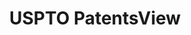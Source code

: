 ---
layout: default
bigquery: https://console.cloud.google.com/bigquery?p=patents-public-data&d=patentsview&page=dataset
citation: Attribution should be given to PatentsView for use, distribution, or derivative
  works.
code: https://github.com/CSSIP-AIR/PatentsView-Code-Snippets/
contributors: USPTO
cost: None
description: 'PatentsView includes US patent data including raw data (summaries, applications,
  pregrant applications), disambugations of inventors and assignees, and inventor
  gender estimates.  Also foreign priority data, # of figures and sheets, and government
  interest statements.'
documentation: https://patentsview.org/query/builder-faqs
last_edit: Mon, 04 Apr 2022 19:02:57 GMT
location: https://patentsview.org/
maintained_by: USPTO
record_creation_timestamp: 12/2/2020 17:20:46
schema_fields: '[''lname'', ''male_flag'', ''sector_title'', ''lapse_of_patent'',
  ''male'', ''gi_statement'', ''subclass_id'', ''disamb_inventor_id_20200630'', ''fname'',
  ''doc_type'', ''f371_date'', ''length'', ''classification_value'', ''relkind'',
  ''group_id'', ''_102_date'', ''classification_data_source'', ''status'', ''field_id'',
  ''disamb_inventor_id_20170307'', ''uuid'', ''disamb_inventor_id_20171003'', ''role'',
  ''title'', ''action_date'', ''term_grant'', ''county'', ''term_disclaimer'', ''county_fips'',
  ''kind'', ''organization'', ''term_extension'', ''subcategory_id'', ''type'', ''name_first'',
  ''dependent'', ''subgroup_id'', ''disamb_inventor_id_20201229'', ''group'', ''applicant_type'',
  ''rawinventor_id'', ''section_id'', ''organization_id'', ''latin_name'', ''symbol_position'',
  ''_371_date'', ''disamb_assignee_id_20190312'', ''disamb_inventor_id_20170808'',
  ''ipc_version_indicator'', ''withdrawn'', ''patent_id'', ''category_id'', ''disamb_inventor_id_20190820'',
  ''ipc_class'', ''num_figures'', ''disamb_assignee_id_20200331'', ''latitude'', ''mainclass_id'',
  ''city'', ''disamb_assignee_id_20191231'', ''level_one'', ''state_fips'', ''disamb_inventor_id_20200929'',
  ''location_id'', ''disclaimer_date'', ''level_three'', ''disamb_assignee_id_20190820'',
  ''disamb_inventor_id_20180528'', ''classification_status'', ''inventor_id'', ''rel_id'',
  ''assignee_id'', ''disamb_inventor_id_20191231'', ''rawlocation_id'', ''citation_id'',
  ''latlong'', ''disamb_inventor_id_20171226'', ''disamb_inventor_id_20191008'', ''state'',
  ''country_transformed'', ''exemplary'', ''longitude'', ''designation'', ''sequence'',
  ''rawassignee_id'', ''main_group'', ''subclass'', ''variety'', ''disamb_inventor_id_20181127'',
  ''subsection_id'', ''disamb_inventor_id_20200331'', ''category'', ''disamb_assignee_id_20181127'',
  ''disamb_inventor_id_20190312'', ''subgroup'', ''application_id'', ''name'', ''deceased'',
  ''num_claims'', ''attribution_status'', ''filename'', ''disamb_assignee_id_20191008'',
  ''doctype'', ''disamb_assignee_id_20200929'', ''num'', ''abstract'', ''disamb_assignee_id_20200630'',
  ''field_title'', ''name_last'', ''lawyer_id'', ''date'', ''f102_date'', ''num_sheets'',
  ''text'', ''classification_level'', ''publication_number'', ''rule_47'', ''number'',
  ''level_two'', ''reldocno'', ''section'', ''id'', ''country'', ''series_code'',
  ''contract_award_number'']'
shortname: patentsview
tags:
- disambiguation
- United States
- gender
terms_of_use: Creative Commons Attribution 4.0 International License.
timeframe: 1963-1999
title: USPTO PatentsView
uuid: cf1780b1-e265-4e49-8d1d-83b9cfe0fd9a
---